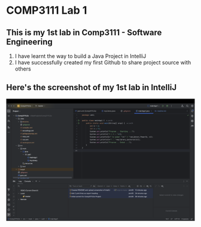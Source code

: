 # COMP3111 Lab 1

## This is my 1st lab in Comp3111 - Software Engineering
1. I have learnt the way to build a Java Project in IntelliJ
2. I have successfully created my first Github to share project source with others

## Here's the screenshot of my 1st lab in IntelliJ
![Screenshot of IntelliJ](https://github.com/Juin28/Comp3111LEx/blob/master/Screenshot.png?raw=true)

